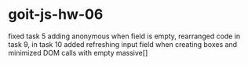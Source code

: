# goit-js-hw-06

fixed task 5 adding anonymous when field is empty,
rearranged code in task 9,
in task 10 added refreshing input field when creating boxes and minimized DOM calls with empty massive[]
